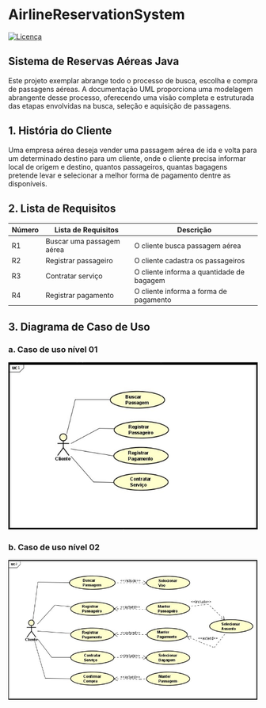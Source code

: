 # AirlineReservationSystem
[![Licença](https://img.shields.io/github/license/BCSERAFIM/AirlineReservationSystem
)](https://github.com/BCSERAFIM/AirlineReservationSystem/blob/main/LICENSE)


## Sistema de Reservas Aéreas Java
Este projeto exemplar abrange todo o processo de busca, escolha e
compra de passagens aéreas. A documentação UML proporciona uma
modelagem abrangente desse processo, oferecendo uma visão completa
e estruturada das etapas envolvidas na busca, seleção e aquisição
de passagens.

## 1. História do Cliente
Uma empresa aérea deseja vender uma passagem aérea de ida e
volta para um determinado destino para um cliente, onde o
cliente precisa informar local de origem e destino, quantos 
passageiros, quantas bagagens pretende levar e selecionar a
melhor forma de pagamento dentre as disponíveis.

## 2. Lista de Requisitos
| Número |      Lista de Requisitos       |           Descrição                       |
|--------|------------------------------- |-------------------------------------------|
| R1     | Buscar uma passagem aérea      | O cliente busca passagem aérea            |
| R2     | Registrar passageiro           | O cliente cadastra os passageiros         |
| R3     | Contratar serviço              | O cliente informa a quantidade de bagagem |
| R4     | Registrar pagamento            | O cliente informa a forma de pagamento    |

## 3. Diagrama de Caso de Uso
  ### a. Caso de uso nível 01
  ![UC1](imgs/UC1.jpg)
  
  ### b. Caso de uso nível 02
  ![UC2](imgs/UC2.jpg)
